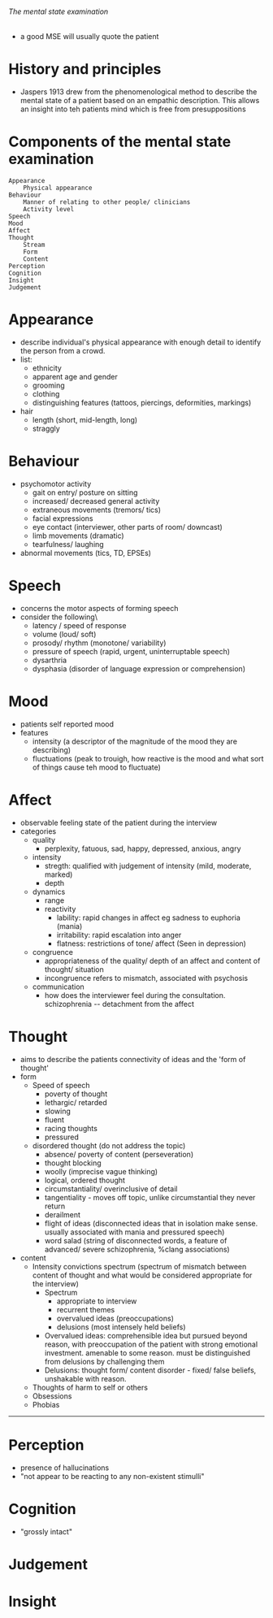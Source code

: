###### The mental state examination
- a good MSE will usually quote the patient

# History and principles
- Jaspers 1913 drew from the phenomenological method to describe the mental state of a patient based on an empathic description. This allows an insight into teh patients mind which is free from presuppositions

# Components of the mental state examination
    Appearance
        Physical appearance
    Behaviour
        Manner of relating to other people/ clinicians
        Activity level
    Speech
    Mood
    Affect
    Thought
        Stream 
        Form
        Content
    Perception
    Cognition
    Insight
    Judgement

# Appearance
- describe individual's physical appearance with enough detail to identify the person from a crowd. 
- list:
    + ethnicity
    + apparent age and gender
    + grooming
    + clothing
    + distinguishing features (tattoos, piercings, deformities, markings)
- hair
    + length (short, mid-length, long)
    + straggly

# Behaviour
- psychomotor activity
    + gait on entry/ posture on sitting
    + increased/ decreased general activity
    + extraneous movements (tremors/ tics)
    + facial expressions
    + eye contact (interviewer, other parts of room/ downcast)
    + limb movements (dramatic)
    + tearfulness/ laughing
- abnormal movements (tics, TD, EPSEs)

# Speech
- concerns the motor aspects of forming speech
- consider the following\
    + latency / speed of response
    + volume (loud/ soft)
    + prosody/ rhythm (monotone/ variability)
    + pressure of speech (rapid, urgent, uninterruptable speech)
    + dysarthria
    + dysphasia (disorder of language expression or comprehension)

# Mood
- patients self reported mood
- features
    + intensity (a descriptor of the magnitude of the mood they are describing)
    + fluctuations (peak to trouigh, how reactive is the mood and what sort of things cause teh mood to fluctuate)

# Affect
- observable feeling state of the patient during the interview
- categories
    + quality
        * perplexity, fatuous, sad, happy, depressed, anxious, angry
    + intensity
        * stregth: qualified with judgement of intensity (mild, moderate, marked)
        * depth
    + dynamics
        * range
        * reactivity
            - lability: rapid changes in affect eg sadness to euphoria (mania)
            - irritability: rapid escalation into anger
            - flatness: restrictions of tone/ affect (Seen in depression)
    + congruence
        * appropriateness of the quality/ depth of an affect and content of thought/ situation
        * incongruence refers to mismatch, associated with psychosis
    + communication
        * how does the interviewer feel during the consultation. schizophrenia -- detachment from the affect

# Thought
- aims to describe the patients connectivity of ideas and the 'form of thought'
- form 
    + Speed of speech
        * poverty of thought
        * lethargic/ retarded
        * slowing
        * fluent
        * racing thoughts
        * pressured
    + disordered thought (do not address the topic)
        * absence/ poverty of content (perseveration)
        * thought blocking
        * woolly (imprecise vague thinking)
        * logical, ordered thought
        * circumstantiality/ overinclusive of detail
        * tangentiality - moves off topic, unlike circumstantial they never return
        * derailment
        * flight of ideas (disconnected ideas that in isolation make sense. usually associated with mania and pressured speech)
        * word salad (string of disconnected words, a feature of advanced/ severe schizophrenia, %clang associations)
- content
    + Intensity convictions spectrum (spectrum of mismatch between content of thought and what would be considered appropriate for the interview)
        * Spectrum
            - appropriate to interview
            - recurrent themes
            - overvalued ideas (preoccupations) 
            - delusions (most intensely held beliefs)
        * Overvalued ideas: comprehensible idea but pursued beyond reason, with preoccupation of the patient with strong emotional investment. amenable to some reason. must be distinguished from delusions by challenging them
        * Delusions: thought form/ content disorder - fixed/ false beliefs, unshakable with reason. 
    + Thoughts of harm to self or others
    + Obsessions
    + Phobias

--------------------------------------------------

# Perception
- presence of hallucinations 
- "not appear to be reacting to any non-existent stimulli"

# Cognition
- "grossly intact"

# Judgement

# Insight
